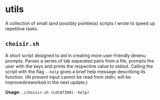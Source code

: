 # utils
A collection of small (and possibly pointless) scripts I wrote to speed up repetitive tasks.

## `choisir.sh`
A short script designed to aid in creating more user-friendly dmenu prompts.
Parses a series of tab separated pairs from a file, prompts the user with the keys and prints the respective value to stdout.
Calling the script with the flag `--help` gives a brief help message describing its function.
(At present input cannot be read from stdin; will be improved/reworked in the next update.)

**Usage**: `./choisir.sh (LOCATION|--help)`
